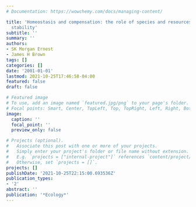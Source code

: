 ```yaml
---
# Documentation: https://wowchemy.com/docs/managing-content/

title: 'Homeostasis and compensation: the role of species and resources in ecosystem
  stability'
subtitle: ''
summary: ''
authors:
- SK Morgan Ernest
- James H Brown
tags: []
categories: []
date: '2001-01-01'
lastmod: 2021-10-25T17:46:58-04:00
featured: false
draft: false

# Featured image
# To use, add an image named `featured.jpg/png` to your page's folder.
# Focal points: Smart, Center, TopLeft, Top, TopRight, Left, Right, BottomLeft, Bottom, BottomRight.
image:
  caption: ''
  focal_point: ''
  preview_only: false

# Projects (optional).
#   Associate this post with one or more of your projects.
#   Simply enter your project's folder or file name without extension.
#   E.g. `projects = ["internal-project"]` references `content/project/deep-learning/index.md`.
#   Otherwise, set `projects = []`.
projects: []
publishDate: '2021-10-25T22:15:00.693536Z'
publication_types:
- '2'
abstract: ''
publication: '*Ecology*'
---
```

